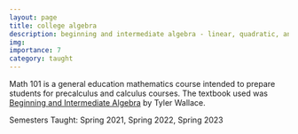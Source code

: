 ```yaml
---
layout: page
title: college algebra
description: beginning and intermediate algebra - linear, quadratic, and exponential functions, factoring, systems of equations
img:
importance: 7
category: taught
---
```


Math 101 is a general education mathematics course intended to prepare students for precalculus and calculus courses. The textbook used was <a href='http://www.wallace.ccfaculty.org/book/book.html'> Beginning and Intermediate Algebra</a> by Tyler Wallace.

Semesters Taught: Spring 2021, Spring 2022, Spring 2023
